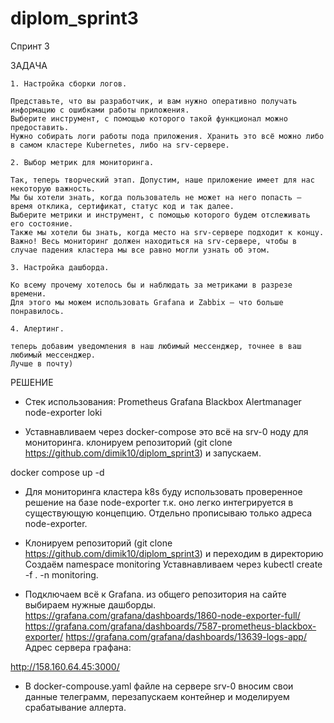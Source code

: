 # diplom_sprint3

Спринт 3

ЗАДАЧА

```
1. Настройка сборки логов.

Представьте, что вы разработчик, и вам нужно оперативно получать информацию с ошибками работы приложения.
Выберите инструмент, с помощью которого такой функционал можно предоставить. 
Нужно собирать логи работы пода приложения. Хранить это всё можно либо в самом кластере Kubernetes, либо на srv-сервере.

2. Выбор метрик для мониторинга.

Так, теперь творческий этап. Допустим, наше приложение имеет для нас некоторую важность. 
Мы бы хотели знать, когда пользователь не может на него попасть — время отклика, сертификат, статус код и так далее. 
Выберите метрики и инструмент, с помощью которого будем отслеживать его состояние.
Также мы хотели бы знать, когда место на srv-сервере подходит к концу.
Важно! Весь мониторинг должен находиться на srv-сервере, чтобы в случае падения кластера мы все равно могли узнать об этом.

3. Настройка дашборда.

Ко всему прочему хотелось бы и наблюдать за метриками в разрезе времени.
Для этого мы можем использовать Grafana и Zabbix — что больше понравилось.

4. Алертинг.

теперь добавим уведомления в наш любимый мессенджер, точнее в ваш любимый мессенджер. 
Лучше в почту)
```

РЕШЕНИЕ

- Стек использования:
Prometheus
Grafana
Blackbox
Alertmanager
node-exporter
loki

- Уставнавливаем через docker-compose это всё на srv-0 ноду для мониторинга.
клонируем репозиторий  (git clone https://github.com/dimik10/diplom_sprint3) и запускаем.

docker compose up -d 

- Для мониторинга кластера k8s буду использовать проверенное решение на бaзе node-exporter т.к. оно легко 
интегрируется в существующую концепцию. Отдельно прописываю только адреса node-exporter.
- Клонируем репозиторий  (git clone https://github.com/dimik10/diplom_sprint3) и переходим в директорию
Создаём namespace monitoring 
Уставнавливаем через kubectl create -f . -n monitoring.


- Подключаем всё к Grafana.
из общего репозитория на сайте выбираем нужные дашборды.
https://grafana.com/grafana/dashboards/1860-node-exporter-full/
https://grafana.com/grafana/dashboards/7587-prometheus-blackbox-exporter/
https://grafana.com/grafana/dashboards/13639-logs-app/
Адрес сервера графана:

http://158.160.64.45:3000/

- В docker-compouse.yaml файле на сервере srv-0 вносим свои данные телеграмм, перезапускаем контейнер и моделируем срабатывание аллерта.


